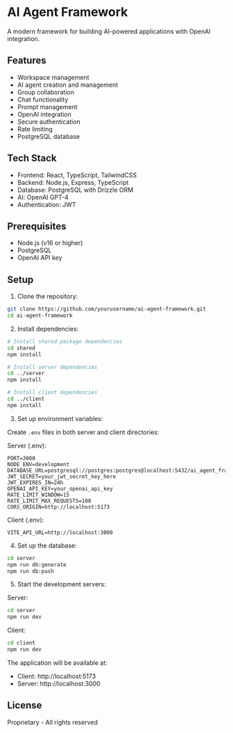 # AI Agent Framework

A modern framework for building AI-powered applications with OpenAI integration.

## Features

- Workspace management
- AI agent creation and management
- Group collaboration
- Chat functionality
- Prompt management
- OpenAI integration
- Secure authentication
- Rate limiting
- PostgreSQL database

## Tech Stack

- Frontend: React, TypeScript, TailwindCSS
- Backend: Node.js, Express, TypeScript
- Database: PostgreSQL with Drizzle ORM
- AI: OpenAI GPT-4
- Authentication: JWT

## Prerequisites

- Node.js (v16 or higher)
- PostgreSQL
- OpenAI API key

## Setup

1. Clone the repository:
```bash
git clone https://github.com/yourusername/ai-agent-framework.git
cd ai-agent-framework
```

2. Install dependencies:
```bash
# Install shared package dependencies
cd shared
npm install

# Install server dependencies
cd ../server
npm install

# Install client dependencies
cd ../client
npm install
```

3. Set up environment variables:

Create `.env` files in both server and client directories:

Server (.env):
```env
PORT=3000
NODE_ENV=development
DATABASE_URL=postgresql://postgres:postgres@localhost:5432/ai_agent_framework
JWT_SECRET=your_jwt_secret_key_here
JWT_EXPIRES_IN=24h
OPENAI_API_KEY=your_openai_api_key
RATE_LIMIT_WINDOW=15
RATE_LIMIT_MAX_REQUESTS=100
CORS_ORIGIN=http://localhost:5173
```

Client (.env):
```env
VITE_API_URL=http://localhost:3000
```

4. Set up the database:
```bash
cd server
npm run db:generate
npm run db:push
```

5. Start the development servers:

Server:
```bash
cd server
npm run dev
```

Client:
```bash
cd client
npm run dev
```

The application will be available at:
- Client: http://localhost:5173
- Server: http://localhost:3000

## License

Proprietary - All rights reserved 